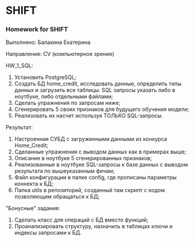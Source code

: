 # SHIFT
### Homework for SHIFT

Выполнено:   Балакина Екатерина

Направление: CV (компьютерное зрение)

HW_1_SQL:
1) Установить PostgreSQL;
2) Создать БД home_credit, исследовать данные, определить типы данных и загрузить все таблицы. SQL запросы указать либо в ноутбуке, либо отдельными файлами;
3) Сделать упражнения по запросам ниже;
4) Сгенерировать 5 своих признаков для будущего обучения модели;
5) Реализовать их насчет используя ТОЛЬКО SQL-запросы.

Результат:
1) Настроенная СУБД с загруженными данными из конкурса Home_Credit;
2) Сделанные упражнения с выводом данных как в примерах выше;
3) Описание в ноутбуке 5 сгенерированных признаков;
4) Реализованные в ноутбуке SQL-запросы к базе данных с выводом результата по вышеуказанным фичам;
5) Файл конфигурации в папке config, где прописаны параметры коннекта к БД;
6) Папка utils в репозиторий, созданный там скрипт с кодом позволяющим обращаться к БД;

"Бонусные" задания:
1) Сделать класс для операций с БД вместо функций;
2) Проанализировать структуру, назначить в таблицах ключи и индексы запросами к БД.
